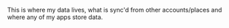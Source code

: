 This is where my data lives, what is sync'd from other accounts/places and where any of my apps store data.